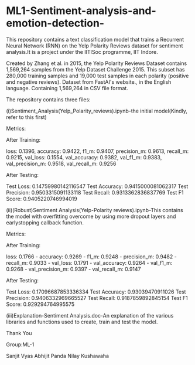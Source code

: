 # ML1-Sentiment-analysis-and-emotion-detection-
This repository contains a text classification model that trains a Recurrent Neural Network (RNN) on the Yelp Polarity Reviews dataset for sentiment analysis.It is a project under the IITISoc programme,  IIT Indore. 

Created by Zhang et al. in 2015, the Yelp Polarity Reviews Dataset contains 1,569,264 samples from the Yelp Dataset Challenge 2015. This subset has 280,000 training samples and 19,000 test samples in each polarity (positive and negative reviews). Dataset from FastAI's website., in the English language. Containing 1,569,264 in CSV file format.

 The repository contains three files:
 
 (i)Sentiment_Analysis(Yelp_Polarity_reviews).ipynb-the initial model(Kindly, refer to this first)
 
  Metrics:
 
  After Training:
  
  loss: 0.1396, accuracy: 0.9422, f1_m: 0.9407, precision_m: 0.9613, recall_m: 0.9215, val_loss: 0.1554, val_accuracy: 0.9382, val_f1_m: 0.9383, val_precision_m: 0.9518, val_recall_m: 0.9256
  
  After Testing:
  
Test Loss: 0.14759980142116547
Test Accuracy: 0.9415000081062317
Test Precision: 0.9503315091133118
Test Recall: 0.9313362836837769
Test F1 Score: 0.9405220746994019

    
     
     
 
 
 (ii)(Robust)Sentiment Analysis(Yelp-Polarity reviews).ipynb-This contains the model with overfitting overcome by using more dropout layers and earlystopping callback function.
 
 Metrics:
 
  After Training:
  
  loss: 0.1766 - accuracy: 0.9269 - f1_m: 0.9248 - precision_m: 0.9482 - recall_m: 0.9033 - val_loss: 0.1791 - val_accuracy: 0.9264 - val_f1_m: 0.9268 - val_precision_m: 0.9397 - val_recall_m: 0.9147
  
  
  After Testing:
  
Test Loss: 0.17096687853336334
Test Accuracy: 0.93039470911026
Test Precision: 0.9406332969665527
Test Recall: 0.9187859892845154
Test F1 Score: 0.929294764995575

 
 (iii)Explanation-Sentiment Analysis.doc-An explanation of the various libraries and functions used to create, train and test the model.


Thank You

Group:ML-1

Sanjit Vyas        Abhijit Panda         Nilay Kushawaha





 


       
